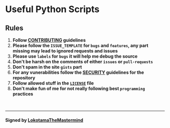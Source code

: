 # Useful Python Scripts

## Rules

1. **Follow [CONTRIBUTING](CONTRIBUTING.md) guidelines**
2. **Please follow the `ISSUE_TEMPLATE` for `bugs` and `features`, any part missing may lead to ignored requests and issues**
3. **Please use `labels` for `bugs` it will help me debug the source**
4. **Don't be harsh on the comments of either `issues` or `pull-requests`**
5. **Don't spam in the site `gists` part**
6. **For any vunerabilities follow the [SECURITY](SECURITY.md) guidelines for the repository**
7. **Follow allowed stuff in the [`LICENSE`](LICENSE) file**
8. **Don't make fun of me for not really following best `programming` practices**

<br>

___

#### Signed by [LokotamaTheMastermind](www.github.com/LokotamaTheMastermind?tab=repositories)
